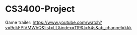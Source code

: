 # CS3400-Project

Game trailer: https://www.youtube.com/watch?v=9dkFPiVMWhQ&list=LL&index=119&t=54s&ab_channel=kkk